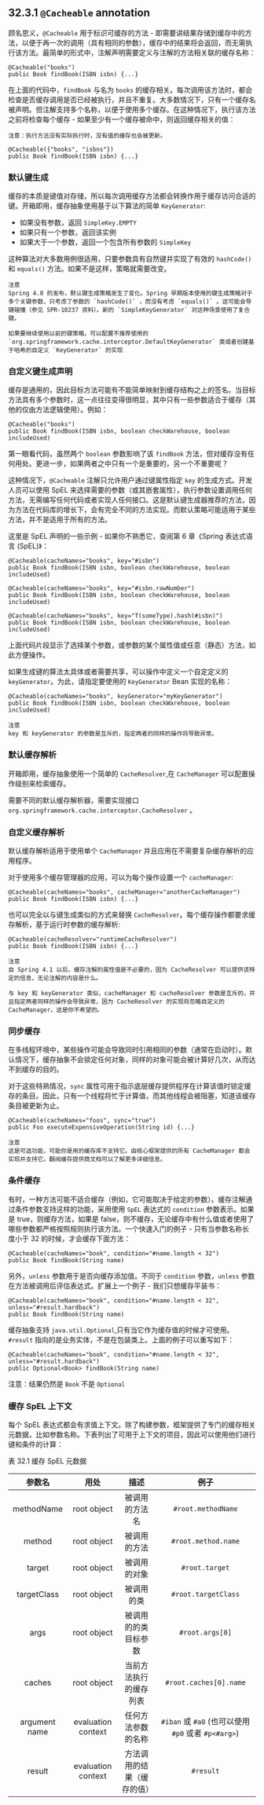 ## 32.3.1 `@Cacheable` annotation
顾名思义，`@Cacheable` 用于标识可缓存的方法 - 即需要讲结果存储到缓存中的方法，以便于再一次的调用（具有相同的参数），缓存中的结果将会返回，而无需执行该方法。最简单的形式中，注解声明需要定义与注解的方法相关联的缓存名称：

```
@Cacheable("books")
public Book findBook(ISBN isbn) {...}
```

在上面的代码中，`findBook` 与名为 `books` 的缓存相关。每次调用该方法时，都会检查是否缓存调用是否已经被执行，并且不重复。大多数情况下，只有一个缓存名被声明。但注解支持多个名称，以便于使用多个缓存。在这种情况下，执行该方法之前将检查每个缓存 - 如果至少有一个缓存被命中，则返回缓存相关的值：

```
注意：执行方法没有实际执行时，没有值的缓存也会被更新。
```
```
@Cacheable({"books", "isbns"})
public Book findBook(ISBN isbn) {...}
```

### 默认键生成

缓存的本质是键值对存储，所以每次调用缓存方法都会转换作用于缓存访问合适的键。开箱即用，缓存抽象使用基于以下算法的简单 `KeyGenerator`:

- 如果没有参数，返回 `SimpleKey.EMPTY`
- 如果只有一个参数，返回该实例
- 如果大于一个参数，返回一个包含所有参数的 `SimpleKey`

这种算法对大多数用例很适用，只要参数具有自然键并实现了有效的 `hashCode()` 和 `equals()` 方法。如果不是这样，策略就需要改变。

```
注意
Spring 4.0 的发布，默认键生成策略发生了变化。Spring 早期版本使用的键生成策略对于多个关键参数，只考虑了参数的 `hashCode()` ，而没有考虑 `equals()` 。这可能会导键碰撞（参见 SPR-10237 资料）。新的 `SimpleKeyGenerator` 对这种场景使用了复合键。

如果要继续使用以前的键策略，可以配置不推荐使用的 `org.springframework.cache.interceptor.DefaultKeyGenerator` 类或者创建基于哈希的自定义 `KeyGenerator` 的实现
```

### 自定义键生成声明

缓存是通用的，因此目标方法可能有不能简单映射到缓存结构之上的签名。当目标方法具有多个参数时，这一点往往变得很明显，其中只有一些参数适合于缓存（其他的仅由方法逻辑使用）。例如：

```
@Cacheable("books")
public Book findBook(ISBN isbn, boolean checkWarehouse, boolean includeUsed)
```
第一眼看代码，虽然两个 `boolean` 参数影响了该 `findBook` 方法，但对缓存没有任何用处。更进一步，如果两者之中只有一个是重要的，另一个不重要呢？

这种情况下，`@Cacheable` 注解只允许用户通过键属性指定 `key` 的生成方式。开发人员可以使用 SpEL 来选择需要的参数（或其嵌套属性），执行参数设置调用任何方法，无需编写任何代码或者实现人任何接口。这是默认键生成器推荐的方法，因为方法在代码库的增长下，会有完全不同的方法实现。而默认策略可能适用于某些方法，并不是适用于所有的方法。

这里是 SpEL 声明的一些示例 - 如果你不熟悉它，查阅第 6 章《Spring 表达式语言 (SpEL)》：

```
@Cacheable(cacheNames="books", key="#isbn")
public Book findBook(ISBN isbn, boolean checkWarehouse, boolean includeUsed)

@Cacheable(cacheNames="books", key="#isbn.rawNumber")
public Book findBook(ISBN isbn, boolean checkWarehouse, boolean includeUsed)

@Cacheable(cacheNames="books", key="T(someType).hash(#isbn)")
public Book findBook(ISBN isbn, boolean checkWarehouse, boolean includeUsed)
```
上面代码片段显示了选择某个参数，或参数的某个属性值或任意（静态）方法，如此方便操作。

如果生成键的算法太具体或者需要共享，可以操作中定义一个自定定义的 `keyGenerator`。为此，请指定要使用的 `KeyGenerator` Bean 实现的名称：

```
@Cacheable(cacheNames="books", keyGenerator="myKeyGenerator")
public Book findBook(ISBN isbn, boolean checkWarehouse, boolean includeUsed)
```

```
注意
key 和 keyGenerator 的参数是互斥的，指定两者的同样的操作将导致异常。
```

### 默认缓存解析
开箱即用，缓存抽象使用一个简单的 `CacheResolver`,在 `CacheManager` 可以配置操作级别来检索缓存。

需要不同的默认缓存解析器，需要实现接口`org.springframework.cache.interceptor.CacheResolver` 。

### 自定义缓存解析
默认缓存解析适用于使用单个 `CacheManager` 并且应用在不需要复杂缓存解析的应用程序。

对于使用多个缓存管理器的应用，可以为每个操作设置一个 `cacheManager`:

```
@Cacheable(cacheNames="books", cacheManager="anotherCacheManager")
public Book findBook(ISBN isbn) {...}
```

也可以完全以与键生成类似的方式来替换 `CacheResolver`。每个缓存操作都要求缓存解析，基于运行时参数的缓存解析:

```
@Cacheable(cacheResolver="runtimeCacheResolver")
public Book findBook(ISBN isbn) {...}
```
```
注意
自 Spring 4.1 以后，缓存注解的属性值是不必要的，因为 CacheResolver 可以提供该特定的信息，无论注解的内容是什么。

与 key 和 keyGenerator 类似，cacheManager 和 cacheResolver 参数是互斥的，并且指定两者同样的操作会导致异常，因为 CacheResolver 的实现将忽略自定义的 CacheManager。这是你不希望的。

```

### 同步缓存
在多线程环境中，某些操作可能会导致同时引用相同的参数（通常在启动时）。默认情况下，缓存抽象不会锁定任何对象，同样的对象可能会被计算好几次，从而达不到缓存的目的。

对于这些特熟情况，`sync` 属性可用于指示底层缓存提供程序在计算该值时锁定缓存的条目。因此，只有一个线程将忙于计算值，而其他线程会被阻塞，知道该缓存条目被更新为止。

```
@Cacheable(cacheNames="foos", sync="true")
public Foo executeExpensiveOperation(String id) {...}
```

```
注意
这是可选功能，可能你是用的缓存库不支持它。由核心框架提供的所有 CacheManager 都会实现并支持它。翻阅缓存提供商文档可以了解更多详细信息。

```

### 条件缓存
有时，一种方法可能不适合缓存（例如，它可能取决于给定的参数）。缓存注解通过条件参数支持这样的功能，采用使用 `SpEL` 表达式的 `condition` 参数表示。如果是 true，则缓存方法，如果是 false，则不缓存，无论缓存中有什么值或者使用了哪些参数都严格按照规则执行该方法。一个快速入门的例子 - 只有当参数名称长度小于 32 的时候，才会缓存下面方法：

```
@Cacheable(cacheNames="book", condition="#name.length < 32")
public Book findBook(String name)
```
另外，`unless` 参数用于是否向缓存添加值。不同于 `condition` 参数，`unless` 参数在方法被调用后评估表达式。扩展上一个例子 - 我们只想缓存平装书：

```
@Cacheable(cacheNames="book", condition="#name.length < 32", unless="#result.hardback")
public Book findBook(String name)
```
缓存抽象支持 `java.util.Optional`,只有当它作为缓存值的时候才可使用。`#result` 指向的是业务实体，不是在包装类上。上面的例子可以重写如下：

```
@Cacheable(cacheNames="book", condition="#name.length < 32", unless="#result.hardback")
public Optional<Book> findBook(String name)
```
注意：结果仍然是 `Book` 不是 `Optional`

### 缓存 SpEL 上下文
每个 SpEL 表达式都会有求值上下文。除了构建参数，框架提供了专门的缓存相关元数据，比如参数名称。下表列出了可用于上下文的项目，因此可以使用他们进行键和条件的计算：

表 32.1 缓存 SpEL 元数据

|参数名|用处|描述|例子|
|:----:|:----:|:----:|:----:|
| methodName |root object|被调用的方法名|`#root.methodName`|
| method |root object|被调用的方法|`#root.method.name`|
| target |root object|被调用的对象|`#root.target`|
| targetClass |root object|被调用的类|`#root.targetClass`|
| args |root object|被调用的的类目标参数|`#root.args[0]`|
|caches|root object|当前方法执行的缓存列表|`#root.caches[0].name`|
|argument name|	evaluation context|任何方法参数的名称|`#iban` 或 `#a0` (也可以使用 `#p0` 或者 `#p<#arg>`)|
|result|	evaluation context|方法调用的结果（缓存的值）|`#result`|






